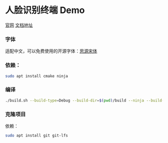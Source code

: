 # 人脸识别终端 Demo

[官网](https://www.suanzi.ai)
[文档地址](https://docs.suanzi.ai)

### 字体

适配中文，可以免费使用的开源字体：[思源宋体](https://github.com/adobe-fonts/source-han-serif/tree/release/)

### 依赖：

```bash
sudo apt install cmake ninja
```

### 编译

```bash
./build.sh --build-type=Debug --build-dir=$(pwd)/build --ninja --build-3rd
```

### 克隆项目

依赖：

```bash
sudo apt install git git-lfs
```
